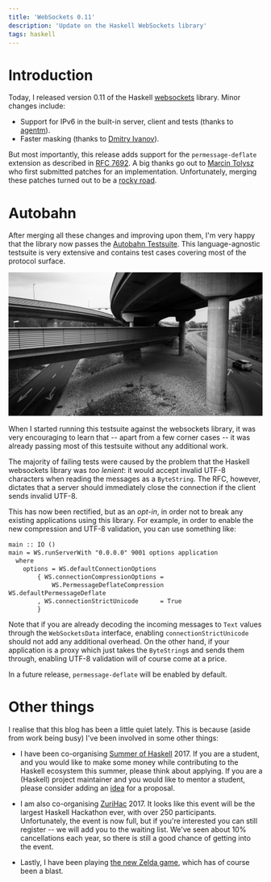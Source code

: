 ```yaml
---
title: 'WebSockets 0.11'
description: 'Update on the Haskell WebSockets library'
tags: haskell
---
```


# Introduction

Today, I released version 0.11 of the Haskell [websockets] library.  Minor
changes include:

[websockets]: /websockets/

- Support for IPv6 in the built-in server, client and tests (thanks to [agentm]).
- Faster masking (thanks to [Dmitry Ivanov]).

But most importantly, this release adds support for the `permessage-deflate`
extension as described in [RFC 7692].  A big thanks go out to [Marcin Tolysz]
who first submitted patches for an implementation.  Unfortunately, merging these
patches turned out to be a [rocky road].

[agentm]: https://github.com/agentm
[Dmitry Ivanov]: https://github.com/ethercrow
[Marcin Tolysz]: https://github.com/tolysz

[RFC 7692]: https://tools.ietf.org/html/rfc7692
[rocky road]: https://github.com/jaspervdj/websockets/pull/130

# Autobahn

After merging all these changes and improving upon them, I'm very happy that the
library now passes the [Autobahn Testsuite].  This language-agnostic testsuite
is very extensive and contains test cases covering most of the protocol surface.

![Autobahn](/images/2017-04-16-autobahn.jpg)

[Autobahn Testsuite]: https://github.com/crossbario/autobahn-testsuite

When I started running this testsuite against the websockets library, it was
very encouraging to learn that -- apart from a few corner cases -- it was
already passing most of this testsuite without any additional work.

The majority of failing tests were caused by the problem that the Haskell
websockets library was _too lenient_: it would accept invalid UTF-8 characters
when reading the messages as a `ByteString`.  The RFC, however, dictates that a
server should immediately close the connection if the client sends invalid
UTF-8.

This has now been rectified, but as an _opt-in_, in order not to break any
existing applications using this library.  For example, in order to enable the
new compression and UTF-8 validation, you can use something like:

~~~~~{.haskell}
main :: IO ()
main = WS.runServerWith "0.0.0.0" 9001 options application
  where
    options = WS.defaultConnectionOptions
        { WS.connectionCompressionOptions =
            WS.PermessageDeflateCompression WS.defaultPermessageDeflate
        , WS.connectionStrictUnicode      = True
        }
~~~~~

Note that if you are already decoding the incoming messages to `Text` values
through the `WebSocketsData` interface, enabling `connectionStrictUnicode`
should not add any additional overhead.  On the other hand, if your application
is a proxy which just takes the `ByteString`s and sends them through, enabling
UTF-8 validation will of course come at a price.

In a future release, `permessage-deflate` will be enabled by default.

# Other things

I realise that this blog has been a little quiet lately.  This is because (aside
from work being busy) I've been involved in some other things:

- I have been co-organising [Summer of Haskell] 2017.  If you are a student, and
  you would like to make some money while contributing to the Haskell ecosystem
  this summer, please think about applying.  If you are a (Haskell) project
  maintainer and you would like to mentor a student, please consider adding an
  [idea] for a proposal.

- I am also co-organising [ZuriHac] 2017.  It looks like this event will be the
  largest Haskell Hackathon ever, with over 250 participants.  Unfortunately,
  the event is now full, but if you're interested you can still register -- we
  will add you to the waiting list.  We've seen about 10% cancellations each
  year, so there is still a good chance of getting into the event.

- Lastly, I have been playing [the new Zelda game], which has of course been a
  blast.

[Summer of Haskell]: http://summer.haskell.org/
[ZuriHac]: https://zurihac.info/
[idea]: https://summer.haskell.org/ideas.html
[the new Zelda game]: http://www.zelda.com/breath-of-the-wild/
